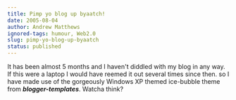 ```yaml
---
title: Pimp yo blog up byaatch!
date: 2005-08-04
author: Andrew Matthews
ignored-tags: humour, Web2.0
slug: pimp-yo-blog-up-byaatch
status: published
---
```


It has been almost 5 months and I haven't diddled with my blog in any way. If this were a laptop I would have reemed it out several times since then. so I have made use of the gorgeously Windows XP themed ice-bubble theme from ***blogger-templates***. Watcha think?
